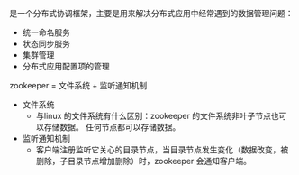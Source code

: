 是一个分布式协调框架，主要是用来解决分布式应用中经常遇到的数据管理问题：
- 统一命名服务
- 状态同步服务
- 集群管理
- 分布式应用配置项的管理

zookeeper = 文件系统 + 监听通知机制

- 文件系统
  - 与linux 的文件系统有什么区别：zookeeper 的文件系统非叶子节点也可以存储数据。
任何节点都可以存储数据。
- 监听通知机制
  - 客户端注册监听它关心的目录节点，当目录节点发生变化（数据改变，被删除，子目录节点增加删除）时，zookeeper 会通知客户端。
  


